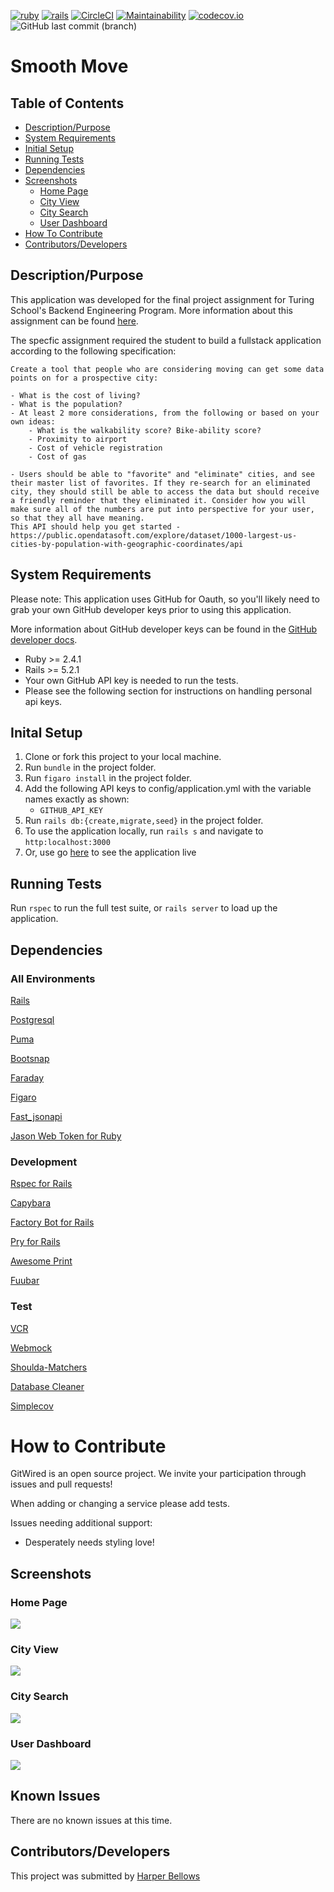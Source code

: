 [![ruby](https://img.shields.io/badge/ruby-v2.4.1-red.svg)](https://www.ruby-lang.org/en/)
[![rails](https://img.shields.io/badge/rails-v5.2.2-orange.svg)](https://rubyonrails.org/)
[![CircleCI](https://circleci.com/gh/hbellows/smooth_move.svg?style=svg)](https://circleci.com/gh/hbellows/smooth_move)
[![Maintainability](https://api.codeclimate.com/v1/badges/62d8a795fc71cc751823/maintainability)](https://codeclimate.com/github/hbellows/smooth_move/maintainability)
[![codecov.io](https://codecov.io/gh/hbellows/smooth_move/branch/master/graph/badge.svg)](https://codecov.io/gh/hbellows/smooth_move)
![GitHub last commit (branch)](https://img.shields.io/github/last-commit/hbellows/smooth_move/master.svg)

# Smooth Move


## Table of Contents

* [Description/Purpose](#descriptionpurpose)
* [System Requirements](#system-requirements)
* [Initial Setup](#initial-setup)
* [Running Tests](#running-tests)
* [Dependencies](#dependencies)
* [Screenshots](#screenshots)
    * [Home Page](#home-page)
    * [City View](#city-view)
    * [City Search](#city-search)
    * [User Dashboard](#user-dashboard)
* [How To Contribute](#how-to-contribute)
* [Contributors/Developers](#contributorsdevelopers)

## Description/Purpose
This application was developed for the final project assignment for Turing School's Backend Engineering Program.  More information about this assignment can be found [here](http://backend.turing.io/module4/projects/take_home_challenge/take_home_challenge_spec).

The specfic assignment required the student to build a fullstack application according to the following specification:
```
Create a tool that people who are considering moving can get some data points on for a prospective city:

- What is the cost of living?
- What is the population? 
- At least 2 more considerations, from the following or based on your own ideas:
    - What is the walkability score? Bike-ability score?
    - Proximity to airport
    - Cost of vehicle registration
    - Cost of gas

- Users should be able to "favorite" and "eliminate" cities, and see their master list of favorites. If they re-search for an eliminated city, they should still be able to access the data but should receive a friendly reminder that they eliminated it. Consider how you will make sure all of the numbers are put into perspective for your user, so that they all have meaning. 
This API should help you get started - https://public.opendatasoft.com/explore/dataset/1000-largest-us-cities-by-population-with-geographic-coordinates/api
```


## System Requirements
Please note: This application uses GitHub for Oauth, so you'll likely need to grab your own GitHub developer keys prior to using this application.

More information about GitHub developer keys can be found in the [GitHub developer docs](https://developer.github.com/v3/).

 - Ruby >= 2.4.1
 - Rails >= 5.2.1
 - Your own GitHub API key is needed to run the tests.
 - Please see the following section for instructions on handling personal api keys.

## Inital Setup
1. Clone or fork this project to your local machine.
2. Run `bundle` in the project folder.
3. Run `figaro install` in the project folder.
4. Add the following API keys to config/application.yml with the variable names exactly as shown:
   - `GITHUB_API_KEY`
5. Run `rails db:{create,migrate,seed}` in the project folder.
6. To use the application locally, run `rails s` and navigate to `http:localhost:3000`
7. Or, use go [here](https://git-wired-be.herokuapp.com/) to see the application live

## Running Tests
Run `rspec` to run the full test suite, or `rails server` to load up the application.
## Dependencies

 ### All Environments
 [Rails](https://guides.rubyonrails.org/)
 
 [Postgresql](https://www.postgresql.org/)
 
 [Puma](https://github.com/puma/puma)
 
 [Bootsnap](https://github.com/Shopify/bootsnap)
 
 [Faraday](https://github.com/lostisland/faraday)
 
 [Figaro](https://github.com/laserlemon/figaro)
 
 [Fast_jsonapi](https://github.com/Netflix/fast_jsonapi)
 
 [Jason Web Token for Ruby](https://github.com/jwt/ruby-jwt)
 
 ### Development
 [Rspec for Rails](https://github.com/rspec/rspec-rails)
 
 [Capybara](https://github.com/teamcapybara/capybara)
 
 [Factory Bot for Rails](https://github.com/thoughtbot/factory_bot_rails)
 
 [Pry for Rails](https://github.com/rweng/pry-rails)
 
 [Awesome Print](https://github.com/awesome-print/awesome_print)
 
 [Fuubar](https://github.com/thekompanee/fuubar)
 ### Test
 [VCR](https://github.com/vcr/vcr)
 
 [Webmock](https://github.com/bblimke/webmock)
 
 [Shoulda-Matchers](https://github.com/thoughtbot/shoulda-matchers)
 
 [Database Cleaner](https://github.com/DatabaseCleaner/database_cleaner)
 
 [Simplecov](https://github.com/colszowka/simplecov)
  

# How to Contribute
GitWired is an open source project. We invite your participation through issues and pull requests! 

When adding or changing a service please add tests.

Issues needing additional support:
- Desperately needs styling love!

## Screenshots

### Home Page

<img src="./screenshots/home_view.png">

### City View

<img src="./screenshots/city_view.png">

### City Search

<img src="./screenshots/city_search.png">

### User Dashboard

<img src="./screenshots/user_dashboard.png">

## Known Issues
There are no known issues at this time.

## Contributors/Developers
This project was submitted by [Harper Bellows](@hbellows)

